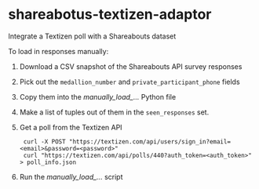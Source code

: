 shareabotus-textizen-adaptor
============================

Integrate a Textizen poll with a Shareabouts dataset

To load in responses manually:

1. Download a CSV snapshot of the Shareabouts API survey responses
2. Pick out the `medallion_number` and `private_participant_phone` fields
3. Copy them into the *manually_load_...* Python file
4. Make a list of tuples out of them in the `seen_responses` set.
5. Get a poll from the Textizen API

        curl -X POST "https://textizen.com/api/users/sign_in?email=<email>&password=<password>"
        curl "https://textizen.com/api/polls/440?auth_token=<auth_token>" > poll_info.json

6. Run the *manually_load_...* script